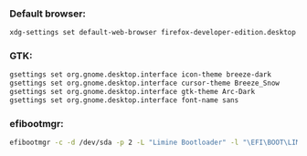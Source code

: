 ### Default browser:

```sh
xdg-settings set default-web-browser firefox-developer-edition.desktop
```

### GTK:

```sh
gsettings set org.gnome.desktop.interface icon-theme breeze-dark
gsettings set org.gnome.desktop.interface cursor-theme Breeze_Snow
gsettings set org.gnome.desktop.interface gtk-theme Arc-Dark
gsettings set org.gnome.desktop.interface font-name sans
```

### efibootmgr:

```sh
efibootmgr -c -d /dev/sda -p 2 -L "Limine Bootloader" -l "\EFI\BOOT\LIMINE.EFI"
```
